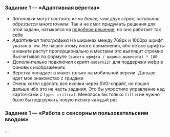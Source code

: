 ### Задание 1 — «Адаптивная вёрстка»

* _Заголовки могут состоять из не более, чем двух строк, остальное обрезается многоточием._
Так и не смог придумать решения для этой задачи, натыкался на [подобное решение](https://codepen.io/natonischuk/pen/QbGWBa), но оно работает так себе
* _Адаптивная типографика_
На ширинах между 768px и 1000px шрифт указан в .vw. Не нашел этому иного применения, ибо не все шрифты в макете растут пропорционально и местами это выглядит стремно
Высчитывал по формуле `(высота шрифта / ширина вьюпорта) * 100`
* Дополнительно подключил скрипт `modernizr` для поддержки webp в фоновых изображениях
* Верстка попадает в макет только на мобильной версии. Дальше идет мое знакомство с гридами
* Очень хотел сделать все иконки через SVG-спрайт, но пошел дальше ибо это не часть задания. Это бы упростило управление над карточками с `type: critical`. Менялось бы только `fill` и не нужно было бы подгружать новую иконку каждый раз

### Задание 1 — «Работа с сенсорным пользовательским вводом»
...
